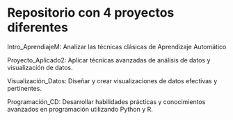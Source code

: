 # Repositorio con 4 proyectos diferentes

Intro_AprendiajeM: Analizar las técnicas clásicas de Aprendizaje Automático

Proyecto_Aplicado2: Aplicar técnicas avanzadas de análisis de datos y visualización de datos.

Visualización_Datos: Diseñar y crear visualizaciones de datos efectivas y pertinentes.

Programación_CD: Desarrollar habilidades prácticas y conocimientos avanzados en programación utilizando Python y R.